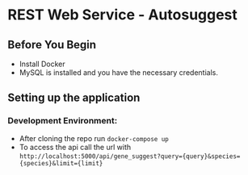 # REST Web Service - Autosuggest

## Before You Begin
- Install Docker
- MySQL is installed and you have the necessary credentials.


## Setting up the application
### Development Environment:
- After cloning the repo run `docker-compose up`
- To access the api call the url with `http://localhost:5000/api/gene_suggest?query={query}&species={species}&limit={limit}`